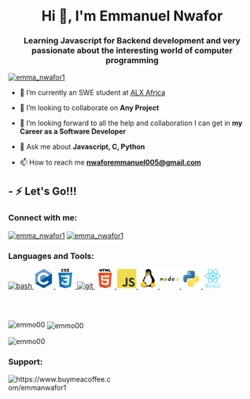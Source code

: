 <h1 align="center">Hi 👋, I'm Emmanuel Nwafor</h1>
<h3 align="center">Learning Javascript for Backend development and very passionate about the interesting world of computer programming</h3>

<p align="left"> <a href="https://twitter.com/emma_nwafor1" target="blank"><img src="https://img.shields.io/twitter/follow/emma_nwafor1?logo=twitter&style=for-the-badge" alt="emma_nwafor1" /></a> </p>

- 🔭 I’m currently an SWE student at [ALX Africa](https://www.alxafrica.com/)

- 👯 I’m looking to collaborate on **Any Project**

- 🤝 I’m looking forward to all the help and collaboration I can get in **my Career as a Software Developer**

- 💬 Ask me about **Javascript, C, Python**

- 📫 How to reach me **nwaforemmanuel005@gmail.com**

## - ⚡ **Let's Go!!!**

<h3 align="left">Connect with me:</h3>
<p align="left">
<a href="https://twitter.com/emma_nwafor1" target="blank"><img align="center" src="https://raw.githubusercontent.com/rahuldkjain/github-profile-readme-generator/master/src/images/icons/Social/twitter.svg" alt="emma_nwafor1" height="30" width="40" /></a>
<a href="https://www.youtube.com/@emma_nwafor1" target="blank"><img align="center" src="https://raw.githubusercontent.com/rahuldkjain/github-profile-readme-generator/master/src/images/icons/Social/youtube.svg" alt="emma_nwafor1" height="30" width="40" /></a>
</p>

<h3 align="left">Languages and Tools:</h3>
<p align="left"> <a href="https://www.gnu.org/software/bash/" target="_blank" rel="noreferrer"> <img src="https://www.vectorlogo.zone/logos/gnu_bash/gnu_bash-icon.svg" alt="bash" width="40" height="40"/> </a> <a href="https://www.cprogramming.com/" target="_blank" rel="noreferrer"> <img src="https://raw.githubusercontent.com/devicons/devicon/master/icons/c/c-original.svg" alt="c" width="40" height="40"/> </a> <a href="https://www.w3schools.com/css/" target="_blank" rel="noreferrer"> <img src="https://raw.githubusercontent.com/devicons/devicon/master/icons/css3/css3-original-wordmark.svg" alt="css3" width="40" height="40"/> </a> <a href="https://git-scm.com/" target="_blank" rel="noreferrer"> <img src="https://www.vectorlogo.zone/logos/git-scm/git-scm-icon.svg" alt="git" width="40" height="40"/> </a> <a href="https://www.w3.org/html/" target="_blank" rel="noreferrer"> <img src="https://raw.githubusercontent.com/devicons/devicon/master/icons/html5/html5-original-wordmark.svg" alt="html5" width="40" height="40"/> </a> <a href="https://developer.mozilla.org/en-US/docs/Web/JavaScript" target="_blank" rel="noreferrer"> <img src="https://raw.githubusercontent.com/devicons/devicon/master/icons/javascript/javascript-original.svg" alt="javascript" width="40" height="40"/> </a> <a href="https://www.linux.org/" target="_blank" rel="noreferrer"> <img src="https://raw.githubusercontent.com/devicons/devicon/master/icons/linux/linux-original.svg" alt="linux" width="40" height="40"/> </a> <a href="https://nodejs.org" target="_blank" rel="noreferrer"> <img src="https://raw.githubusercontent.com/devicons/devicon/master/icons/nodejs/nodejs-original-wordmark.svg" alt="nodejs" width="40" height="40"/> </a> <a href="https://www.python.org" target="_blank" rel="noreferrer"> <img src="https://raw.githubusercontent.com/devicons/devicon/master/icons/python/python-original.svg" alt="python" width="40" height="40"/> </a> <a href="https://reactjs.org/" target="_blank" rel="noreferrer"> <img src="https://raw.githubusercontent.com/devicons/devicon/master/icons/react/react-original-wordmark.svg" alt="react" width="40" height="40"/> </a> </p>


<br><br>

<p><img align="left" src="https://github-readme-stats.vercel.app/api/top-langs?username=emmo00&show_icons=true&locale=en&layout=compact" alt="emmo00" /></p>

<p>&nbsp;<img align="center" src="https://github-readme-stats.vercel.app/api?username=emmo00&show_icons=true&locale=en" alt="emmo00" /></p>

<p><img align="center" src="https://github-readme-streak-stats.herokuapp.com/?user=emmo00&" alt="emmo00" /></p>

<h3 align="left">Support:</h3>
<p><a href="https://www.buymeacoffee.com/https://www.buymeacoffee.com/emmanwafor1"> <img align="left" src="https://cdn.buymeacoffee.com/buttons/v2/default-yellow.png" height="50" width="210" alt="https://www.buymeacoffee.com/emmanwafor1" /></a></p>
